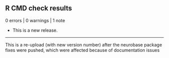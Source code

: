 ## R CMD check results

0 errors | 0 warnings | 1 note

* This is a new release.
---
This is a re-upload (with new version number) 
after the neurobase package fixes were pushed, which were affected because of 
documentation issues